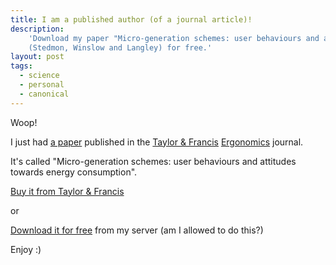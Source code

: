 ```yaml
---
title: I am a published author (of a journal article)!
description:
    'Download my paper "Micro-generation schemes: user behaviours and attitudes towards energy consumption"
    (Stedmon, Winslow and Langley) for free.'
layout: post
tags:
  - science
  - personal
  - canonical
---
```


Woop!

I just had [a paper](http://www.tandfonline.com/doi/abs/10.1080/00140139.2012.723140) published in the [Taylor &amp; Francis](http://www.tandfonline.com/) [Ergonomics](http://www.tandfonline.com/loi/terg20) journal.

It's called "Micro-generation schemes: user behaviours and attitudes towards energy consumption".

[Buy it from Taylor &amp; Francis](http://www.tandfonline.com/doi/pdf/10.1080/00140139.2012.723140)

or

[Download it for free](http://resources.robinwinslow.uk/documents/StedmonWinslowLangley.pdf) from my server (am I allowed to do this?)

Enjoy :)
